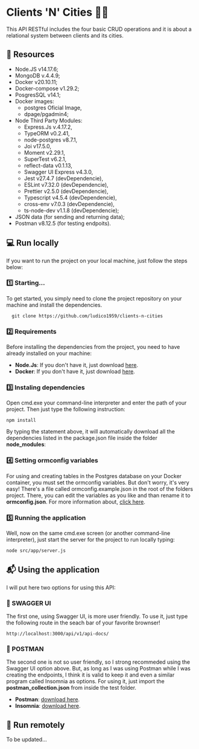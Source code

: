 # Clients 'N' Cities 👩‍🗺

This API RESTful includes the four basic CRUD operations and it is about a relational system between clients and its cities.

## 💾 Resources

- Node.JS v14.17.6;
- MongoDB v.4.4.9;
- Docker v20.10.11;
- Docker-compose v1.29.2;
- PosgresSQL v14.1;
- Docker images:
    - postgres Oficial Image,
    - dpage/pgadmin4;
- Node Third Party Modules:
  - Express.Js v.4.17.2,
  - TypeORM v0.2.41,
  - node-postgres v8.7.1,
  - Joi v17.5.0,
  - Moment v2.29.1,
  - SuperTest v6.2.1,
  - reflect-data v0.1.13,
  - Swagger UI Express v4.3.0,
  - Jest v27.4.7 (devDependencie),
  - ESLint v7.32.0 (devDependencie),
  - Prettier v2.5.0 (devDependencie),
  - Typescript v4.5.4 (devDependencie),
  - cross-env v7.0.3 (devDependencie),
  - ts-node-dev v1.1.8 (devDependencie);
- JSON data (for sending and returning data);
- Postman v8.12.5 (for testing endpoits).

## 💻 Run locally

If you want to run the project on your local machine, just follow the steps below:

### 1️⃣ Starting...

To get started, you simply need to clone the project repository on your machine and install the dependencies.

```
  git clone https://github.com/ludico1959/clients-n-cities
```

### 2️⃣ Requirements

Before installing the dependencies from the project, you need to have already installed on your machine:

* **Node.Js**: If you don't have it, just download [here](https://nodejs.org/en/download/).
* **Docker**: If you don't have it, just download [here](https://docs.docker.com/get-docker/).

### 3️⃣ Instaling dependencies

Open cmd.exe your command-line interpreter and enter the path of your project. Then just type the following instruction: 

```
npm install
```

By typing the statement above, it will automatically download all the dependencies listed in the package.json file inside the folder **node_modules**:

### 4️⃣ Setting ormconfig variables

For using and creating tables in the Postgres database on your Docker container, you must set the ormconfig variables. But don't worry, it's very easy! There's a file called ormconfig.example.json in the root of the folders project. There, you can edit the variables as you like and than rename it to **ormconfig.json**. 
For more information about, [click here](https://typeorm.io/#/using-ormconfig).

### 5️⃣ Running the application

Well, now on the same cmd.exe screen (or another command-line interpreter), just start the server for the project to run locally typing:

```
node src/app/server.js
```

##  📬  Using the application 

I will put here two options for using this API: 

### 🧮 SWAGGER UI

The first one, using Swagger UI, is more user friendly. To use it, just type the following route in the seach bar of your favorite brownser!

```
http://localhost:3000/api/v1/api-docs/
```

### 📮  POSTMAN

The second one is not so user friendly, so I strong recommeded using the Swagger UI option above. But, as long as I was using Postman while I was creating the endpoints, I think it is valid to keep it and even a similar program called Insomnia as options. 
For using it, just import the **postman_collection.json** from inside the test folder. 

* **Postman**: [download here](https://www.postman.com/downloads/).
* **Insomnia**: [download here](https://insomnia.rest/download).

## 📡 Run remotely

To be updated...
